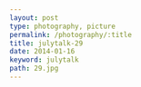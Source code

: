 ```yaml
---
layout: post
type: photography, picture
permalink: /photography/:title
title: julytalk-29
date: 2014-01-16
keyword: julytalk
path: 29.jpg
---
```



